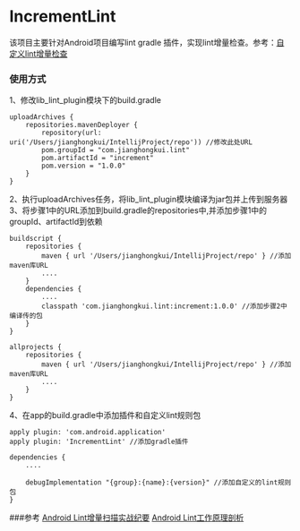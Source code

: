 # IncrementLint
该项目主要针对Android项目编写lint gradle 插件，实现lint增量检查。参考：[自定义lint增量检查](https://www.jianshu.com/p/98b8b7d6fed3)

### 使用方式
1、修改lib_lint_plugin模块下的build.gradle
```
uploadArchives {
    repositories.mavenDeployer {
        repository(url: uri('/Users/jianghongkui/IntellijProject/repo')) //修改此处URL
        pom.groupId = "com.jianghongkui.lint"
        pom.artifactId = "increment"
        pom.version = "1.0.0"
    }
}

```
2、执行uploadArchives任务，将lib_lint_plugin模块编译为jar包并上传到服务器
3、将步骤1中的URL添加到build.gradle的repositories中,并添加步骤1中的groupId、artifactId到依赖
```
buildscript {
    repositories {
        maven { url '/Users/jianghongkui/IntellijProject/repo' } //添加maven库URL
        ....
    }
    dependencies {
        ....
        classpath 'com.jianghongkui.lint:increment:1.0.0' //添加步骤2中编译传的包
    }
}

allprojects {
    repositories {
        maven { url '/Users/jianghongkui/IntellijProject/repo' } //添加maven库URL
        ....
    }
}

```
4、在app的build.gradle中添加插件和自定义lint规则包

```
apply plugin: 'com.android.application'
apply plugin: 'IncrementLint' //添加gradle插件

dependencies {
    ....
    
    debugImplementation "{group}:{name}:{version}" //添加自定义的lint规则包
}
```


###参考
[Android Lint增量扫描实战纪要](https://www.jianshu.com/p/4833a79e9396)
[Android Lint工作原理剖析](http://www.androidchina.net/5106.html)


